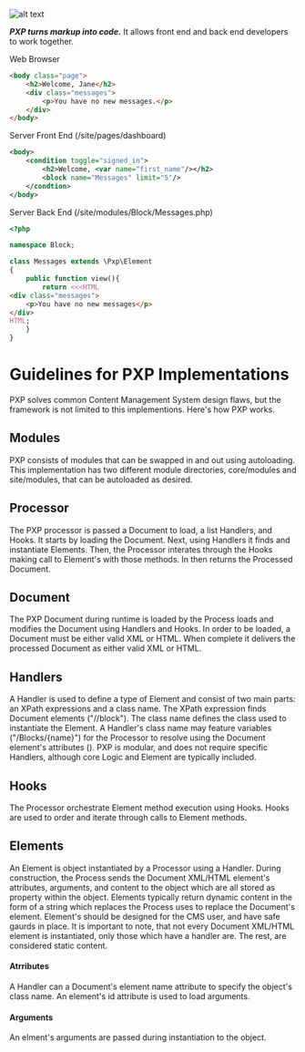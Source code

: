 ![alt text](https://github.com/hxtree/PXP/raw/master/site/assets/images/pxp/logo/179x100.jpg "PXP")

***PXP turns markup into code.*** It allows front end and back end developers to work together.

Web Browser
```HTML
<body class="page">
	<h2>Welcome, Jane</h2>
	<div class="messages">
		<p>You have no new messages.</p>
	</div>
</body>
```

Server Front End (/site/pages/dashboard)
```XML
<body>
    <condition toggle="signed_in">
		<h2>Welcome, <var name="first_name"/></h2>
		<block name="Messages" limit="5"/>
    </condtion>
</body>
```

Server Back End (/site/modules/Block/Messages.php)
```php
<?php

namespace Block;

class Messages extends \Pxp\Element
{
    public function view(){
        return <<<HTML
<div class="messages">
	<p>You have no new messages</p>
</div>
HTML;
    }
}
```

# Guidelines for PXP Implementations
PXP solves common Content Management System design flaws, but the framework is not limited to this implementions. Here's how PXP works.
## Modules
PXP consists of modules that can be swapped in and out using autoloading. This implementation has two different
module directories, core/modules and site/modules, that can be autoloaded as desired.  
## Processor
The PXP processor is passed a Document to load, a list Handlers, and Hooks. It starts by loading the Document. Next, using Handlers it finds and instantiate Elements. Then, the Processor interates through the Hooks making call to Element's with those methods. In then returns the Processed Document.
## Document
The PXP Document during runtime is loaded by the Process loads and modifies the Document using Handlers and Hooks. In order to be loaded, a Document must be either valid XML or HTML. When complete it delivers the processed Document as either valid XML or HTML.
## Handlers
A Handler is used to define a type of Element and consist of two main parts: an XPath expressions and a class name. The XPath expression finds Document elements ("//block"). The class name defines the class used to instantiate the Element. A Handler's class name may feature variables ("/Blocks/{name}") for the Processor to resolve using the Document element's attributes (<block name="Message"/>). PXP is modular, and does not require specific Handlers, although core Logic and Element are typically included.
## Hooks
The Processor orchestrate Element method execution using Hooks. Hooks are used to order and iterate through calls to Element methods.
## Elements
An Element is object instantiated by a Processor using a Handler. During construction, the Process sends the Document XML/HTML element's attributes, arguments, and content to the object which are all stored as property within the object. Elements typically return dynamic content in the form of a string which replaces the Process uses to replace the Document's element. Element's should be designed for the CMS user, and have safe gaurds in place. It is important to note, that not every Document XML/HTML element is instantiated, only those which have a handler are. The rest, are considered static content.
#### Atrributes
A Handler can a Document's element name attribute to specify the object's class name. An element's id attribute is used to load arguments.
#### Arguments
An elment's arguments are passed during instantiation to the object.
